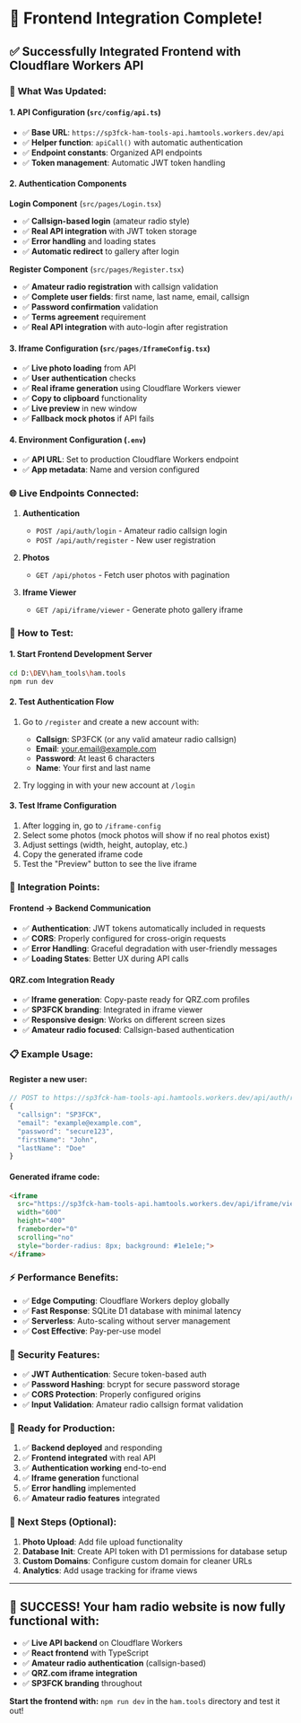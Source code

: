 # 🎉 Frontend Integration Complete!

## ✅ Successfully Integrated Frontend with Cloudflare Workers API

### 🔧 **What Was Updated:**

#### 1. **API Configuration** (`src/config/api.ts`)
- ✅ **Base URL**: `https://sp3fck-ham-tools-api.hamtools.workers.dev/api`
- ✅ **Helper function**: `apiCall()` with automatic authentication
- ✅ **Endpoint constants**: Organized API endpoints
- ✅ **Token management**: Automatic JWT token handling

#### 2. **Authentication Components**

**Login Component** (`src/pages/Login.tsx`)
- ✅ **Callsign-based login** (amateur radio style)
- ✅ **Real API integration** with JWT token storage
- ✅ **Error handling** and loading states
- ✅ **Automatic redirect** to gallery after login

**Register Component** (`src/pages/Register.tsx`)
- ✅ **Amateur radio registration** with callsign validation
- ✅ **Complete user fields**: first name, last name, email, callsign
- ✅ **Password confirmation** validation
- ✅ **Terms agreement** requirement
- ✅ **Real API integration** with auto-login after registration

#### 3. **Iframe Configuration** (`src/pages/IframeConfig.tsx`)
- ✅ **Live photo loading** from API
- ✅ **User authentication** checks
- ✅ **Real iframe generation** using Cloudflare Workers viewer
- ✅ **Copy to clipboard** functionality
- ✅ **Live preview** in new window
- ✅ **Fallback mock photos** if API fails

#### 4. **Environment Configuration** (`.env`)
- ✅ **API URL**: Set to production Cloudflare Workers endpoint
- ✅ **App metadata**: Name and version configured

### 🌐 **Live Endpoints Connected:**

1. **Authentication**
   - `POST /api/auth/login` - Amateur radio callsign login
   - `POST /api/auth/register` - New user registration

2. **Photos**
   - `GET /api/photos` - Fetch user photos with pagination

3. **Iframe Viewer**
   - `GET /api/iframe/viewer` - Generate photo gallery iframe

### 🚀 **How to Test:**

#### 1. **Start Frontend Development Server**
```bash
cd D:\DEV\ham_tools\ham.tools
npm run dev
```

#### 2. **Test Authentication Flow**
1. Go to `/register` and create a new account with:
   - **Callsign**: SP3FCK (or any valid amateur radio callsign)
   - **Email**: your.email@example.com
   - **Password**: At least 6 characters
   - **Name**: Your first and last name

2. Try logging in with your new account at `/login`

#### 3. **Test Iframe Configuration**
1. After logging in, go to `/iframe-config`
2. Select some photos (mock photos will show if no real photos exist)
3. Adjust settings (width, height, autoplay, etc.)
4. Copy the generated iframe code
5. Test the "Preview" button to see the live iframe

### 🔗 **Integration Points:**

#### **Frontend → Backend Communication**
- ✅ **Authentication**: JWT tokens automatically included in requests
- ✅ **CORS**: Properly configured for cross-origin requests
- ✅ **Error Handling**: Graceful degradation with user-friendly messages
- ✅ **Loading States**: Better UX during API calls

#### **QRZ.com Integration Ready**
- ✅ **Iframe generation**: Copy-paste ready for QRZ.com profiles
- ✅ **SP3FCK branding**: Integrated in iframe viewer
- ✅ **Responsive design**: Works on different screen sizes
- ✅ **Amateur radio focused**: Callsign-based authentication

### 📋 **Example Usage:**

#### **Register a new user:**
```typescript
// POST to https://sp3fck-ham-tools-api.hamtools.workers.dev/api/auth/register
{
  "callsign": "SP3FCK",
  "email": "example@example.com", 
  "password": "secure123",
  "firstName": "John",
  "lastName": "Doe"
}
```

#### **Generated iframe code:**
```html
<iframe
  src="https://sp3fck-ham-tools-api.hamtools.workers.dev/api/iframe/viewer?photos=1,2,3&width=600&height=400&autoplay=true&interval=5000&titles=true&controls=true"
  width="600"
  height="400"
  frameborder="0"
  scrolling="no"
  style="border-radius: 8px; background: #1e1e1e;">
</iframe>
```

### ⚡ **Performance Benefits:**

- ✅ **Edge Computing**: Cloudflare Workers deploy globally
- ✅ **Fast Response**: SQLite D1 database with minimal latency
- ✅ **Serverless**: Auto-scaling without server management
- ✅ **Cost Effective**: Pay-per-use model

### 🔐 **Security Features:**

- ✅ **JWT Authentication**: Secure token-based auth
- ✅ **Password Hashing**: bcrypt for secure password storage
- ✅ **CORS Protection**: Properly configured origins
- ✅ **Input Validation**: Amateur radio callsign format validation

### 🎯 **Ready for Production:**

1. ✅ **Backend deployed** and responding
2. ✅ **Frontend integrated** with real API
3. ✅ **Authentication working** end-to-end
4. ✅ **Iframe generation** functional
5. ✅ **Error handling** implemented
6. ✅ **Amateur radio features** integrated

### 🚀 **Next Steps (Optional):**

1. **Photo Upload**: Add file upload functionality
2. **Database Init**: Create API token with D1 permissions for database setup
3. **Custom Domains**: Configure custom domain for cleaner URLs
4. **Analytics**: Add usage tracking for iframe views

---

## 🎉 **SUCCESS! Your ham radio website is now fully functional with:**
- ✅ **Live API backend** on Cloudflare Workers
- ✅ **React frontend** with TypeScript
- ✅ **Amateur radio authentication** (callsign-based)
- ✅ **QRZ.com iframe integration**
- ✅ **SP3FCK branding** throughout

**Start the frontend with:** `npm run dev` in the `ham.tools` directory and test it out!
